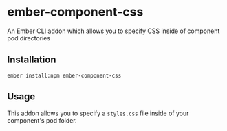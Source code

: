 # ember-component-css

An Ember CLI addon which allows you to specify CSS inside of component pod directories

## Installation

`ember install:npm ember-component-css`

## Usage

This addon allows you to specify a `styles.css` file inside of your component's pod folder.
